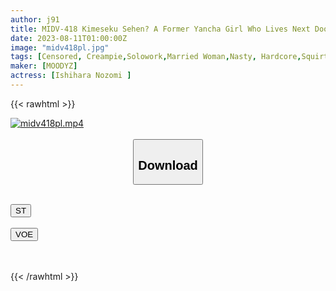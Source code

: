 ```yaml
---
author: j91
title: MIDV-418 Kimeseku Sehen? A Former Yancha Girl Who Lives Next Door (Currently A Frustrated Married Woman) Invited Me To Have A Brain Bug Orgasmic Creampie Affair Nozomi Ishihara
date: 2023-08-11T01:00:00Z
image: "midv418pl.jpg"
tags: [Censored, Creampie,Solowork,Married Woman,Nasty, Hardcore,Squirting,Slut	]
maker: [MOODYZ]
actress: [Ishihara Nozomi ]
---
```



{{< rawhtml >}}

<div class="video" data-videoid="BG2BWKwdVRuyLjz">
    <a href="javascript:;">
        <img src="https://my.j91.asia/posts/midv418pl/midv418pl.jpg" width="WIDTH" height="HEIGHT" alt="midv418pl.mp4" loading="lazy">
    </a>
</div>

<script type="text/javascript" src="https://j91.asia/asset/on-demand-st.js"></script>

<br>
  <link rel="stylesheet" href="https://j91.asia/asset/bs5.css">
  
  <center>
  <button class="btn btn-primary" type="button" data-bs-toggle="collapse" data-bs-target=".multi-collapse" aria-expanded="false" aria-controls="multiCollapseExample1 multiCollapseExample2"><h2>Download</h2></button></center>
</p>
<div class="row">
  <div class="col">
    <div class="collapse multi-collapse" id="multiCollapseExample1">
      <div class="card card-body">
	      	      <br>
<div class="buttons">  
<a href="https://streamtape.to/v/BG2BWKwdVRuyLjz"><button class="btn-hover color-3"><i class="fa fa-download"></i> ST</button></a></div>
    </div>
  </div>
</div>
  <div class="col">
    <div class="collapse multi-collapse" id="multiCollapseExample2">
      <div class="card card-body">
	      <br>
<div class="buttons">
    <a href="https://voe.sx/mty0aigdd3pv"><button class="btn-hover color-9"><i class="fa fa-download"></i> VOE</button></a></div>
<br><br>
      </div>
    </div>
  </div>
</div>

{{< /rawhtml >}}